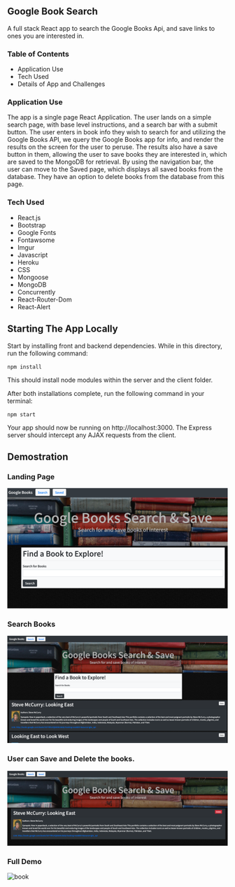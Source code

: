 ## Google Book Search
A full stack React app to search the Google Books Api, and save links to ones you are interested in. 

### Table of Contents

* Application Use
* Tech Used
* Details of App and Challenges


### Application Use

The app is a single page React Application. The user lands on a simple search page, with base level instructions, and a search bar with a submit button. The user enters in book info they wish to search for and utilizing the Google Books API, we query the Google Books app for info, and render the results on the screen for the user to peruse. 
The results also have a save button in them, allowing the user to save books they are interested in, which are saved to the MongoDB for retrieval. By using the navigation bar, the user can move to the Saved page, which displays all saved books from the database. They have an option to delete books from the database from this page. 

### Tech Used

* React.js
* Bootstrap
* Google Fonts
* Fontawsome
* Imgur
* Javascript
* Heroku
* CSS
* Mongoose
* MongoDB
* Concurrently
* React-Router-Dom
* React-Alert

## Starting The App Locally
Start by installing front and backend dependencies. While in this directory, run the following command:
```
npm install
```
This should install node modules within the server and the client folder.

After both installations complete, run the following command in your terminal:
```
npm start
```
Your app should now be running on http://localhost:3000. The Express server should intercept any AJAX requests from the client.


## Demostration
### Landing Page

![book](./images/booksearch.png)

### Search Books

![book](./images/searchbook.png)

### User can Save and Delete the books.

![book](./images/saveBook.png)

### Full Demo

![book](./images/googlebookSearch.gif)






